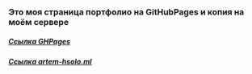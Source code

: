 ### Это моя страница портфолио на GitHubPages и копия на моём сервере
##### [Ссылка GHPages](https://hsolo0999.github.io/gh_pages_folio)
##### [Ссылка artem-hsolo.ml](http://www.artem-hsolo.ml/portfolio)